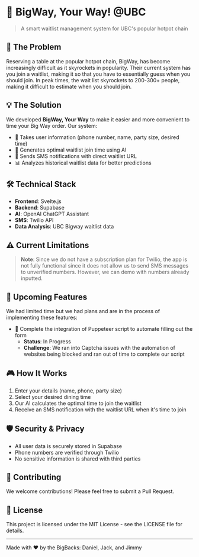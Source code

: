 # 🍜 BigWay, Your Way! @UBC

> A smart waitlist management system for UBC's popular hotpot chain

## 🎯 The Problem

Reserving a table at the popular hotpot chain, BigWay, has become increasingly difficult as it skyrockets in popularity. Their current system has you join a waitlist, making it so that you have to essentially guess when you should join. In peak times, the wait list skyrockets to 200-300+ people, making it difficult to estimate when you should join.

## 💡 The Solution

We developed **BigWay, Your Way** to make it easier and more convenient to time your Big Way order. Our system:

- 📱 Takes user information (phone number, name, party size, desired time)
- 🤖 Generates optimal waitlist join time using AI
- 🔔 Sends SMS notifications with direct waitlist URL
- 📊 Analyzes historical waitlist data for better predictions

## 🛠️ Technical Stack

- **Frontend**: Svelte.js
- **Backend**: Supabase
- **AI**: OpenAI ChatGPT Assistant
- **SMS**: Twilio API
- **Data Analysis**: UBC Bigway waitlist data

## ⚠️ Current Limitations

> **Note**: Since we do not have a subscription plan for Twilio, the app is not fully functional since it does not allow us to send SMS messages to unverified numbers. However, we can demo with numbers already inputted.

## 🚀 Upcoming Features

We had limited time but we had plans and are in the process of implementing these features:

- 🤖 Complete the integration of Puppeteer script to automate filling out the form
  - **Status**: In Progress
  - **Challenge**: We ran into Captcha issues with the automation of websites being blocked and ran out of time to complete our script

## 🎮 How It Works

1. Enter your details (name, phone, party size)
2. Select your desired dining time
3. Our AI calculates the optimal time to join the waitlist
4. Receive an SMS notification with the waitlist URL when it's time to join

## 🛡️ Security & Privacy

- All user data is securely stored in Supabase
- Phone numbers are verified through Twilio
- No sensitive information is shared with third parties

## 🤝 Contributing

We welcome contributions! Please feel free to submit a Pull Request.

## 📝 License

This project is licensed under the MIT License - see the LICENSE file for details.

---

Made with ❤️ by the BigBacks: Daniel, Jack, and Jimmy

